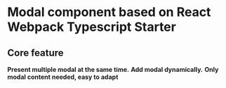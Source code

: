 # Modal component based on React Webpack Typescript Starter

## Core feature

**Present multiple modal at the same time.**
**Add modal dynamically.**
**Only modal content needed, easy to adapt**
